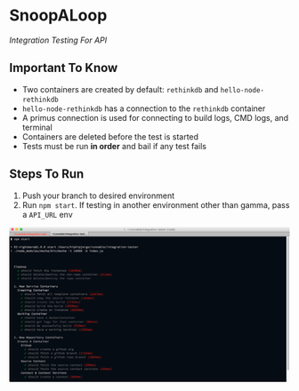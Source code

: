 # SnoopALoop

*Integration Testing For API*

## Important To Know

- Two containers are created by default: `rethinkdb` and `hello-node-rethinkdb`
- `hello-node-rethinkdb` has a connection to the `rethinkdb` container
- A primus connection is used for connecting to build logs, CMD logs, and terminal
- Containers are deleted before the test is started
- Tests must be run **in order** and bail if any test fails

## Steps To Run

1. Push your branch to desired environment
2. Run `npm start`. If testing in another environment other than gamma, pass a `API_URL` env

![screenshot.png](screenshot.png)
